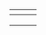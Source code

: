 ## <!-- date of entry -->
### <!-- number of entry -->
| <!-- arrow entry prev --> |                                                         | <!-- arrow entry next --> |
|---------------------------|:-------------------------------------------------------:|---------------------------|
 |                           | ![<!-- main picture alt text-->](<!-- main picture -->) |                           |
|                           | <!-- main picture caption -->                           |                           |
| <!-- arrow pic prev -->   | <!-- description -->                                    | <!-- arrow pic next -->   |